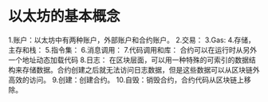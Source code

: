 # 以太坊的基本概念
1.账户：以太坊中有两种账户，外部账户和合约账户。
2.交易：
3.Gas:
4.存储，主存和栈：
5.指令集：
6.消息调用：
7.代码调用和库：
  合约可以在运行时从另外一个地址动态加载代码
8.日志：
  在区块层面，可以用一种特殊的可索引的数据结构来存储数据。合约创建之后就无法访问日志数据，但是这些数据可以从区块链外高效的访问。
9.创建：创建合约。
10.自毁：销毁合约，合约代码从区块链上移除。
